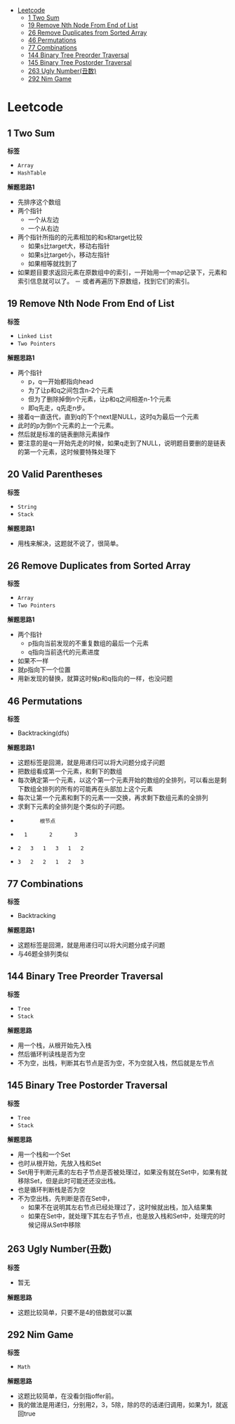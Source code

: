 <!-- START doctoc generated TOC please keep comment here to allow auto update -->
<!-- DON'T EDIT THIS SECTION, INSTEAD RE-RUN doctoc TO UPDATE -->


- [Leetcode](#leetcode)
  - [1 Two Sum](#1-two-sum)
  - [19 Remove Nth Node From End of List](#19-remove-nth-node-from-end-of-list)
  - [26 Remove Duplicates from Sorted Array](#26-remove-duplicates-from-sorted-array)
  - [46 Permutations](#46-permutations)
  - [77 Combinations](#77-combinations)
  - [144 Binary Tree Preorder Traversal](#144-binary-tree-preorder-traversal)
  - [145 Binary Tree Postorder Traversal](#145-binary-tree-postorder-traversal)
  - [263 Ugly Number(丑数)](#263-ugly-number%E4%B8%91%E6%95%B0)
  - [292 Nim Game](#292-nim-game)

<!-- END doctoc generated TOC please keep comment here to allow auto update -->

# Leetcode

## 1 Two Sum

**标签**
- `Array`
- `HashTable`

**解题思路1**
- 先排序这个数组
- 两个指针
    - 一个从左边
    - 一个从右边
- 两个指针所指的的元素相加的和s和target比较
    - 如果s比target大，移动右指针
    - 如果s比target小，移动左指针
    - 如果相等就找到了
- 如果题目要求返回元素在原数组中的索引，一开始用一个map记录下，元素和索引信息就可以了。
    － 或者再遍历下原数组，找到它们的索引。


## 19 Remove Nth Node From End of List

**标签**
- `Linked List`
- `Two Pointers`

**解题思路1**
- 两个指针
    - p，q一开始都指向head
    - 为了让p和q之间包含n-2个元素
    - 但为了删除掉倒n个元素，让p和q之间相差n-1个元素
    - 即q先走，q先走n步。
- 接着q一直迭代，直到q的下个next是NULL，这时q为最后一个元素
- 此时的p为倒n个元素的上一个元素。
- 然后就是标准的链表删除元素操作
- 要注意的是q一开始先走的时候，如果q走到了NULL，说明题目要删的是链表的第一个元素，这时候要特殊处理下


## 20 Valid Parentheses

**标签**
- `String`
- `Stack`

**解题思路1**
- 用栈来解决，这题就不说了，很简单。


## 26 Remove Duplicates from Sorted Array

**标签**
- `Array`
- `Two Pointers`

**解题思路1**
- 两个指针
    - p指向当前发现的不重复数组的最后一个元素
    - q指向当前迭代的元素进度
- 如果不一样
- 就p指向下一个位置
- 用新发现的替换，就算这时候p和q指向的一样，也没问题
   

## 46 Permutations

**标签**
- Backtracking(dfs)

**解题思路1**
- 这题标签是回溯，就是用递归可以将大问题分成子问题
- 把数组看成第一个元素，和剩下的数组
- 每次确定第一个元素，以这个第一个元素开始的数组的全排列，可以看出是剩下数组全排列的所有的可能再在头部加上这个元素
- 每次让第一个元素和剩下的元素一一交换，再求剩下数组元素的全排列
- 求剩下元素的全排列是个类似的子问题。
-            根节点
-       1       2       3
-     2   3   1   3   1   2     
-     3   2   2   1   2   3   
     

## 77 Combinations

**标签**
- Backtracking

**解题思路1**
- 这题标签是回溯，就是用递归可以将大问题分成子问题
- 与46题全排列类似

## 144 Binary Tree Preorder Traversal

**标签**
- `Tree`
- `Stack`

**解题思路**
- 用一个栈，从根开始先入栈
- 然后循环判读栈是否为空
- 不为空，出栈，判断其右节点是否为空，不为空就入栈，然后就是左节点


## 145 Binary Tree Postorder Traversal 

**标签**
- `Tree`
- `Stack`

**解题思路**
- 用一个栈和一个Set
- 也时从根开始，先放入栈和Set
- Set用于判断元素的左右子节点是否被处理过，如果没有就在Set中，如果有就移除Set，但是此时可能还还没出栈。
- 也是循环判断栈是否为空
- 不为空出栈，先判断是否在Set中，
    - 如果不在说明其左右节点已经处理过了，这时候就出栈，加入结果集
    - 如果在Set中，就处理下其左右子节点，也是放入栈和Set中，处理完的时候记得从Set中移除


## 263 Ugly Number(丑数)

**标签**
- 暂无

**解题思路**
- 这题比较简单，只要不是4的倍数就可以赢


## 292 Nim Game 

**标签**
- `Math`

**解题思路**
- 这题比较简单，在没看剑指offer前。
- 我的做法是用递归，分别用2，3，5除，除的尽的话递归调用，如果为1，就返回true

